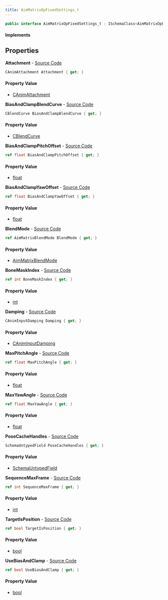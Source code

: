 ```yaml
---
title: AimMatrixOpFixedSettings_t
---
```


```csharp
public interface AimMatrixOpFixedSettings_t : ISchemaClass<AimMatrixOpFixedSettings_t>, ISchemaField, ISchemaClass, INativeHandle
```

#### Implements

## Properties

**Attachment** - [Source Code](https://github.com/swiftly-solution/swiftlys2/blob/main/managed/src/SwiftlyS2.Generated/Schemas/Interfaces/AimMatrixOpFixedSettings_t.cs#L16)

```csharp
CAnimAttachment Attachment { get; }
```

#### Property Value

- [CAnimAttachment](/docs/api/shared/schemadefinitions/canimattachment)

**BiasAndClampBlendCurve** - [Source Code](https://github.com/swiftly-solution/swiftlys2/blob/main/managed/src/SwiftlyS2.Generated/Schemas/Interfaces/AimMatrixOpFixedSettings_t.cs#L41)

```csharp
CBlendCurve BiasAndClampBlendCurve { get; }
```

#### Property Value

- [CBlendCurve](/docs/api/shared/schemadefinitions/cblendcurve)

**BiasAndClampPitchOffset** - [Source Code](https://github.com/swiftly-solution/swiftlys2/blob/main/managed/src/SwiftlyS2.Generated/Schemas/Interfaces/AimMatrixOpFixedSettings_t.cs#L39)

```csharp
ref float BiasAndClampPitchOffset { get; }
```

#### Property Value

- [float](https://learn.microsoft.com/dotnet/api/system.single)

**BiasAndClampYawOffset** - [Source Code](https://github.com/swiftly-solution/swiftlys2/blob/main/managed/src/SwiftlyS2.Generated/Schemas/Interfaces/AimMatrixOpFixedSettings_t.cs#L37)

```csharp
ref float BiasAndClampYawOffset { get; }
```

#### Property Value

- [float](https://learn.microsoft.com/dotnet/api/system.single)

**BlendMode** - [Source Code](https://github.com/swiftly-solution/swiftlys2/blob/main/managed/src/SwiftlyS2.Generated/Schemas/Interfaces/AimMatrixOpFixedSettings_t.cs#L23)

```csharp
ref AimMatrixBlendMode BlendMode { get; }
```

#### Property Value

- [AimMatrixBlendMode](/docs/api/shared/schemadefinitions/aimmatrixblendmode)

**BoneMaskIndex** - [Source Code](https://github.com/swiftly-solution/swiftlys2/blob/main/managed/src/SwiftlyS2.Generated/Schemas/Interfaces/AimMatrixOpFixedSettings_t.cs#L31)

```csharp
ref int BoneMaskIndex { get; }
```

#### Property Value

- [int](https://learn.microsoft.com/dotnet/api/system.int32)

**Damping** - [Source Code](https://github.com/swiftly-solution/swiftlys2/blob/main/managed/src/SwiftlyS2.Generated/Schemas/Interfaces/AimMatrixOpFixedSettings_t.cs#L18)

```csharp
CAnimInputDamping Damping { get; }
```

#### Property Value

- [CAnimInputDamping](/docs/api/shared/schemadefinitions/caniminputdamping)

**MaxPitchAngle** - [Source Code](https://github.com/swiftly-solution/swiftlys2/blob/main/managed/src/SwiftlyS2.Generated/Schemas/Interfaces/AimMatrixOpFixedSettings_t.cs#L27)

```csharp
ref float MaxPitchAngle { get; }
```

#### Property Value

- [float](https://learn.microsoft.com/dotnet/api/system.single)

**MaxYawAngle** - [Source Code](https://github.com/swiftly-solution/swiftlys2/blob/main/managed/src/SwiftlyS2.Generated/Schemas/Interfaces/AimMatrixOpFixedSettings_t.cs#L25)

```csharp
ref float MaxYawAngle { get; }
```

#### Property Value

- [float](https://learn.microsoft.com/dotnet/api/system.single)

**PoseCacheHandles** - [Source Code](https://github.com/swiftly-solution/swiftlys2/blob/main/managed/src/SwiftlyS2.Generated/Schemas/Interfaces/AimMatrixOpFixedSettings_t.cs#L21)

```csharp
SchemaUntypedField PoseCacheHandles { get; }
```

#### Property Value

- [SchemaUntypedField](/docs/api/shared/schemas/schemauntypedfield)

**SequenceMaxFrame** - [Source Code](https://github.com/swiftly-solution/swiftlys2/blob/main/managed/src/SwiftlyS2.Generated/Schemas/Interfaces/AimMatrixOpFixedSettings_t.cs#L29)

```csharp
ref int SequenceMaxFrame { get; }
```

#### Property Value

- [int](https://learn.microsoft.com/dotnet/api/system.int32)

**TargetIsPosition** - [Source Code](https://github.com/swiftly-solution/swiftlys2/blob/main/managed/src/SwiftlyS2.Generated/Schemas/Interfaces/AimMatrixOpFixedSettings_t.cs#L33)

```csharp
ref bool TargetIsPosition { get; }
```

#### Property Value

- [bool](https://learn.microsoft.com/dotnet/api/system.boolean)

**UseBiasAndClamp** - [Source Code](https://github.com/swiftly-solution/swiftlys2/blob/main/managed/src/SwiftlyS2.Generated/Schemas/Interfaces/AimMatrixOpFixedSettings_t.cs#L35)

```csharp
ref bool UseBiasAndClamp { get; }
```

#### Property Value

- [bool](https://learn.microsoft.com/dotnet/api/system.boolean)

